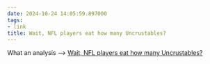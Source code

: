 ```yaml
---
date: 2024-10-24 14:05:59.897000
tags:
- link
title: Wait, NFL players eat how many Uncrustables?
---
```


What an analysis --> [Wait, NFL players eat how many Uncrustables?](https://www.nytimes.com/athletic/5854102/2024/10/24/uncrustables-nfl/)